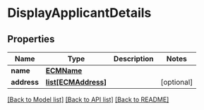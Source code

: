 # DisplayApplicantDetails

## Properties
Name | Type | Description | Notes
------------ | ------------- | ------------- | -------------
**name** | [**ECMName**](ECMName.md) |  | 
**address** | [**list[ECMAddress]**](ECMAddress.md) |  | [optional] 

[[Back to Model list]](../README.md#documentation-for-models) [[Back to API list]](../README.md#documentation-for-api-endpoints) [[Back to README]](../README.md)

